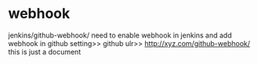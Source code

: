 # webhook
jenkins/github-webhook/
need to enable webhook in jenkins 
and add webhook in github 
setting>> github ulr>> http://xyz.com/github-webhook/
this is just a document
